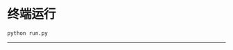 # 终端运行

```shell
python run.py
```
*******************************************************************************************************************************************************************************************************************************************************************************************************************************************************************************************************************************************************************************************************************************************************************************************************************************************************************************************************************************************************************************************************************************************************************************